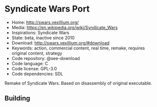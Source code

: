 # Syndicate Wars Port

- Home: http://swars.vexillium.org/
- Media: https://en.wikipedia.org/wiki/Syndicate_Wars
- Inspirations: Syndicate Wars
- State: beta, inactive since 2010
- Download: http://swars.vexillium.org/#download
- Keywords: action, commercial content, real time, remake, requires original content, strategy
- Code repository: @see-download
- Code language: C
- Code license: GPL-3.0
- Code dependencies: SDL

Remake of Syndicate Wars.
Based on disassembly of original executable.

## Building
